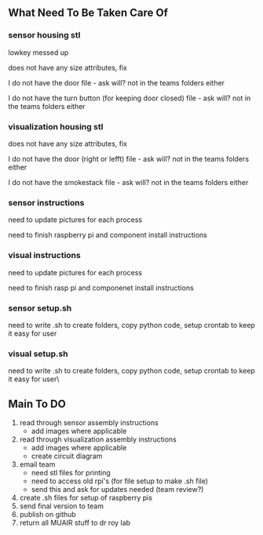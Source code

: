 ## What Need To Be Taken Care Of

### sensor housing stl
lowkey messed up

does not have any size attributes, fix

I do not have the door file - ask will? not in the teams folders either

I do not have the turn button (for keeping door closed) file - ask will? not in the teams folders either


### visualization housing stl
does not have any size attributes, fix

I do not have the door (right or lefft) file - ask will? not in the teams folders either

I do not have the smokestack file - ask will? not in the teams folders either


### sensor instructions
need to update pictures for each process

need to finish raspberry pi and component install instructions



### visual instructions
need to update pictures for each process

need to finish rasp pi and componenet install instructions


### sensor setup.sh
need to write .sh to create folders, copy python code, setup crontab to keep it easy for user


### visual setup.sh
need to write .sh to create folders, copy python code, setup crontab to keep it easy for user\





## Main To DO
1. read through sensor assembly instructions
      - add images where applicable 
2. read through visualization assembly instructions
      - add images where applicable
      - create circuit diagram 
3. email team
      - need stl files for printing
      - need to access old rpi's (for file setup to make .sh file)
      - send this and ask for updates needed (team review?)
4. create .sh files for setup of raspberry pis
5. send final version to team
6. publish on github
7. return all MUAIR stuff to dr roy lab
